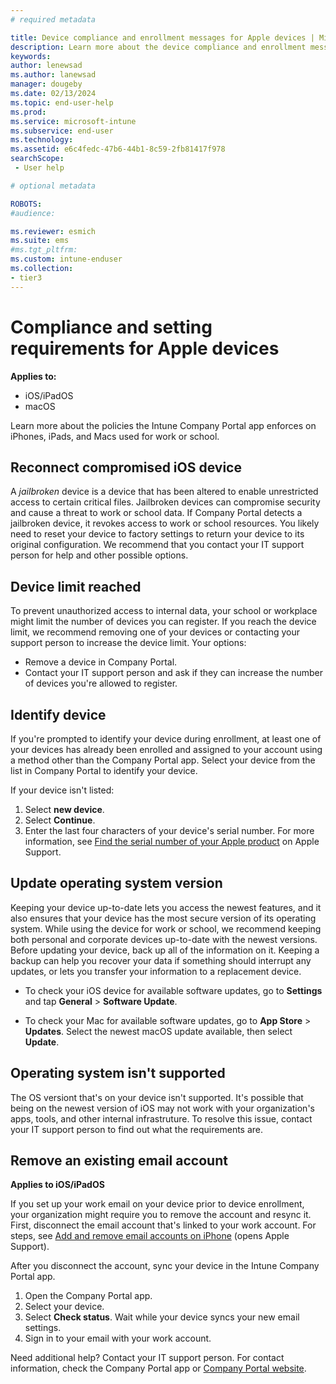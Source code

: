 ```yaml
---
# required metadata

title: Device compliance and enrollment messages for Apple devices | Microsoft Intune
description: Learn more about the device compliance and enrollment messages you receive in the Intune Company Portal app.   
keywords:
author: lenewsad
ms.author: lanewsad
manager: dougeby
ms.date: 02/13/2024
ms.topic: end-user-help
ms.prod:
ms.service: microsoft-intune
ms.subservice: end-user
ms.technology:
ms.assetid: e6c4fedc-47b6-44b1-8c59-2fb81417f978
searchScope:
 - User help

# optional metadata

ROBOTS:  
#audience:

ms.reviewer: esmich
ms.suite: ems
#ms.tgt_pltfrm:
ms.custom: intune-enduser
ms.collection:
- tier3
---
```


# Compliance and setting requirements for Apple devices          

**Applies to:**  
* iOS/iPadOS
* macOS  

Learn more about the policies the Intune Company Portal app enforces on iPhones, iPads, and Macs used for work or school.    

## Reconnect compromised iOS device

A *jailbroken* device is a device that has been altered to enable unrestricted access to certain critical files. Jailbroken devices can compromise security and cause a threat to work or school data. If Company Portal detects a jailbroken device, it revokes access to work or school resources. You likely need to reset your device to factory settings to return your device to its original configuration. We recommend that you contact your IT support person for help and other possible options.   

## Device limit reached  

To prevent unauthorized access to internal data, your school or workplace might limit the number of devices you can register. If you reach the device limit, we recommend removing one of your devices or contacting your support person to increase the device limit. Your options:  

* Remove a device in Company Portal.
* Contact your IT support person and ask if they can increase the number of devices you're allowed to register.  

## Identify device  

If you're prompted to identify your device during enrollment, at least one of your devices has already been enrolled and assigned to your account using a method other than the Company Portal app. Select your device from the list in Company Portal to identify your device. 

If your device isn't listed:  
1. Select **new device**.  
2. Select **Continue**.
3. Enter the last four characters of your device's serial number. For more information, see [Find the serial number of your Apple product](https://support.apple.com/en-us/102858) on Apple Support.

## Update operating system version 
Keeping your device up-to-date lets you access the newest features, and it also ensures that your device has the most secure version of its operating system. While using the device for work or school, we recommend keeping both personal and corporate devices up-to-date with the newest versions. Before updating your device, back up all of the information on it. Keeping a backup can help you recover your data if something should interrupt any updates, or lets you transfer your information to a replacement device. 

* To check your iOS device for available software updates, go to **Settings**  and tap **General** > **Software Update**.

* To check your Mac for available software updates, go to **App Store** > **Updates**. Select the newest macOS update available, then select **Update**.  

## Operating system isn't supported  
The OS versiont that's on your device isn't supported. It's possible that being on the newest version of iOS may not work with your organization's apps, tools, and other internal infrastruture. To resolve this issue, contact your IT support person to find out what the requirements are. 

## Remove an existing email account 

**Applies to iOS/iPadOS**  

If you set up your work email on your device prior to device enrollment, your organization might require you to remove the account and resync it. First, disconnect the email account that's linked to your work account. For steps, see [Add and remove email accounts on iPhone](https://support.apple.com/guide/iphone/add-and-remove-email-accounts-iph44d1ae58a/ios) (opens Apple Support).  

After you disconnect the account, sync your device in the Intune Company Portal app.  

1. Open the Company Portal app.  
2. Select your device.  
3. Select **Check status**. Wait while your device syncs your new email settings.
4. Sign in to your email with your work account.  


Need additional help? Contact your IT support person. For contact information, check the Company Portal app or [Company Portal website](https://go.microsoft.com/fwlink/?linkid=2010980).  
